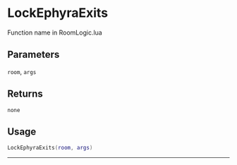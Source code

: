 # LockEphyraExits
Function name in RoomLogic.lua
## Parameters
`room`, `args`
## Returns
`none`
## Usage
```lua
LockEphyraExits(room, args)
```
---
